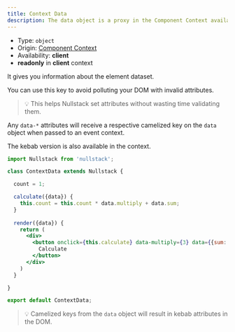 ```yaml
---
title: Context Data
description: The data object is a proxy in the Component Context available in client and gives you information about the element dataset
---
```


- Type: `object`
- Origin: [Component Context](/context#----component-context)
- Availability: **client**
- **readonly** in **client** context

It gives you information about the element dataset.

You can use this key to avoid polluting your DOM with invalid attributes.

> 💡 This helps Nullstack set attributes without wasting time validating them.

Any `data-*` attributes will receive a respective camelized key on the `data` object when passed to an event context.

The kebab version is also available in the context.

```jsx
import Nullstack from 'nullstack';

class ContextData extends Nullstack {

  count = 1;

  calculate({data}) {
    this.count = this.count * data.multiply + data.sum;
  }
  
  render({data}) {
    return (
      <div> 
        <button onclick={this.calculate} data-multiply={3} data={{sum: 2}}>
          Calculate
        </button>
      </div>
    )
  }

}

export default ContextData;
```

> 💡 Camelized keys from the `data` object will result in kebab attributes in the DOM.
